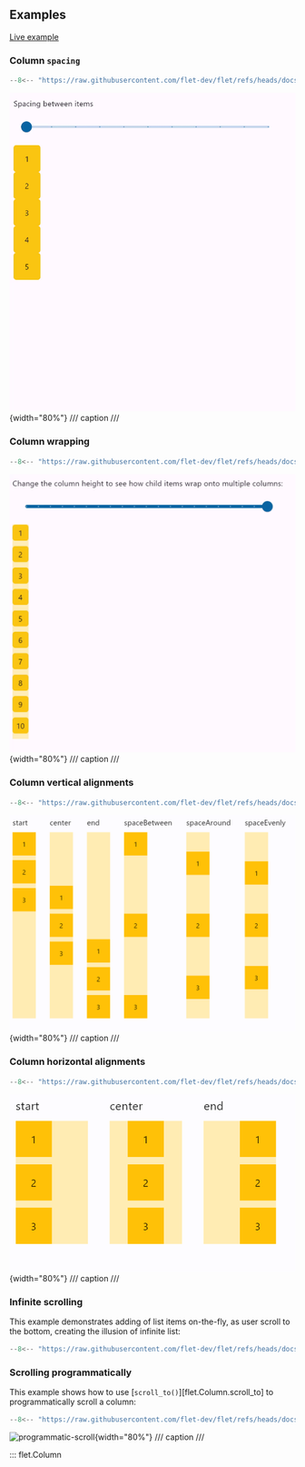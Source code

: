 ## Examples

[Live example](https://flet-controls-gallery.fly.dev/layout/column)

### Column `spacing`

```python
--8<-- "https://raw.githubusercontent.com/flet-dev/flet/refs/heads/docs/sdk/python/examples/controls/column/spacing.py"
```

![spacing](https://raw.githubusercontent.com/flet-dev/flet/docs/sdk/python/examples/controls/column/media/spacing.gif){width="80%"}
/// caption
///

### Column wrapping

```python
--8<-- "https://raw.githubusercontent.com/flet-dev/flet/refs/heads/docs/sdk/python/examples/controls/column/wrap.py"
```

![wrap](https://raw.githubusercontent.com/flet-dev/flet/docs/sdk/python/examples/controls/column/media/wrap.gif){width="80%"}
/// caption
///

### Column vertical alignments

```python
--8<-- "https://raw.githubusercontent.com/flet-dev/flet/refs/heads/docs/sdk/python/examples/controls/column/alignment.py"
```

![alignment](https://raw.githubusercontent.com/flet-dev/flet/docs/sdk/python/examples/controls/column/media/alignment.png){width="80%"}
/// caption
///

### Column horizontal alignments

```python
--8<-- "https://raw.githubusercontent.com/flet-dev/flet/refs/heads/docs/sdk/python/examples/controls/column/horizontal-alignment.py"
```

![horizontal-alignment](https://raw.githubusercontent.com/flet-dev/flet/docs/sdk/python/examples/controls/column/media/horizontal-alignment.png){width="80%"}
/// caption
///

### Infinite scrolling

This example demonstrates adding of list items on-the-fly, as user scroll to the bottom,
creating the illusion of infinite list:

```python
--8<-- "https://raw.githubusercontent.com/flet-dev/flet/refs/heads/docs/sdk/python/examples/controls/column/infinite-scrolling.py"
```

### Scrolling programmatically

This example shows how to use [`scroll_to()`][flet.Column.scroll_to] to programmatically scroll a column:

```python
--8<-- "https://raw.githubusercontent.com/flet-dev/flet/refs/heads/docs/sdk/python/examples/controls/column/programmatic-scroll.py"
```

![programmatic-scroll](https://raw.githubusercontent.com/flet-dev/flet/docs/sdk/python/examples/controls/column/media/programmatic-scroll.gif){width="80%"}
/// caption
///

[//]: # (### Custom scrollbar)

::: flet.Column

